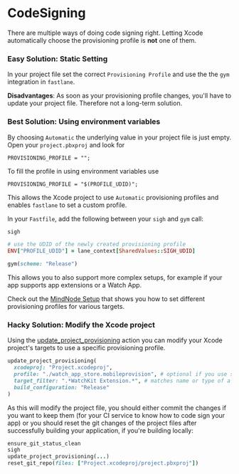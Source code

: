 # CodeSigning

There are multiple ways of doing code signing right. Letting Xcode automatically choose the provisioning profile is **not** one of them.

### Easy Solution: Static Setting

In your project file set the correct `Provisioning Profile` and use the the `gym` integration in `fastlane`.

**Disadvantages**: As soon as your provisioning profile changes, you'll have to update your project file. Therefore not a long-term solution.

### Best Solution: Using environment variables

By choosing `Automatic` the underlying value in your project file is just empty. Open your `project.pbxproj` and look for
```
PROVISIONING_PROFILE = "";
```
To fill the profile in using environment variables use 
```
PROVISIONING_PROFILE = "$(PROFILE_UDID)";
```
This allows the Xcode project to use `Automatic` provisioning profiles and enables `fastlane` to set a custom profile.

In your `Fastfile`, add the following between your `sigh` and `gym` call:

```ruby
sigh

# use the UDID of the newly created provisioning profile
ENV["PROFILE_UDID"] = lane_context[SharedValues::SIGH_UDID]

gym(scheme: "Release")
```

This allows you to also support more complex setups, for example if your app supports app extensions or a Watch App.

Check out the [MindNode Setup](https://github.com/fastlane/examples/blob/master/MindNode/Fastfile) that shows you how to set different provisioning profiles for various targets.

### Hacky Solution: Modify the Xcode project
Using the [update_project_provisioning](https://github.com/KrauseFx/fastlane/blob/master/docs/Actions.md#update_project_provisioning) action you can modify your Xcode project's targets to use a specific provisioning profile. 

```ruby
update_project_provisioning(
  xcodeproj: "Project.xcodeproj",
  profile: "./watch_app_store.mobileprovision", # optional if you use sigh
  target_filter: ".*WatchKit Extension.*", # matches name or type of a target
  build_configuration: "Release"
)
```

As this will modify the project file, you should either commit the changes if you want to keep them (for your CI service to know how to code sign your app) or you should reset the git changes of the project files after successfully building your application, if you're building locally:
```ruby
ensure_git_status_clean
sigh
update_project_provisioning(...)
reset_git_repo(files: ["Project.xcodeproj/project.pbxproj"])
```
